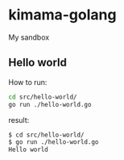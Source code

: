 # kimama-golang
My sandbox

## Hello world

How to run:

```bash
cd src/hello-world/
go run ./hello-world.go 
```

result:

```bash
$ cd src/hello-world/
$ go run ./hello-world.go 
Hello world
```